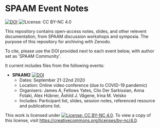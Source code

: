 # SPAAM Event Notes

[![DOI](https://zenodo.org/badge/305327161.svg)](https://zenodo.org/badge/latestdoi/305327161) ![!License: CC BY-NC 4.0](https://img.shields.io/badge/License-CC%20BY--NC%204.0-lightgrey.svg)

This repository contains open-access notes, slides, and other relevent documentation, from SPAAM discussion workshops and symposia. The purpose of this repository for archiving with Zenodo.

To cite, please use the DOI provided next to each event below, with author set as 'SPAAM Community'.

It current includes files from the following events:

- **SPAAM2** [![DOI](https://zenodo.org/badge/DOI/10.5281/zenodo.4109609.svg)](https://doi.org/10.5281/zenodo.4109609)
  - Dates: September 21-22nd 2020
  - Location: Online video conference (due to COVID-19 pandemic)
  - Organisers: James A. Fellows Yates, Clio Der Sarkissian, Anna Fotaki, Alex Hübner, ‪Åshild J. Vågene, Irina M. Velsko
  - Includes: Participant list, slides, session notes, referenced resource and publications list.

This work is licensed under [![License: CC BY-NC 4.0](https://licensebuttons.net/l/by-nc/4.0/80x15.png)](https://creativecommons.org/licenses/by-nc/4.0/). To view a copy of this license, visit https://creativecommons.org/licenses/by-nc/4.0.
